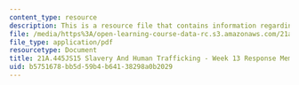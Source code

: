 ```yaml
---
content_type: resource
description: This is a resource file that contains information regarding week 13 memo.
file: /media/https%3A/open-learning-course-data-rc.s3.amazonaws.com/21a-445j-slavery-and-human-trafficking-in-the-21st-century-spring-2015/b5751678bb5d59b4b64138298a0b2029_MIT21A_445JS15_Week13memo.pdf
file_type: application/pdf
resourcetype: Document
title: 21A.445JS15 Slavery And Human Trafficking - Week 13 Response Memo
uid: b5751678-bb5d-59b4-b641-38298a0b2029
---
```

